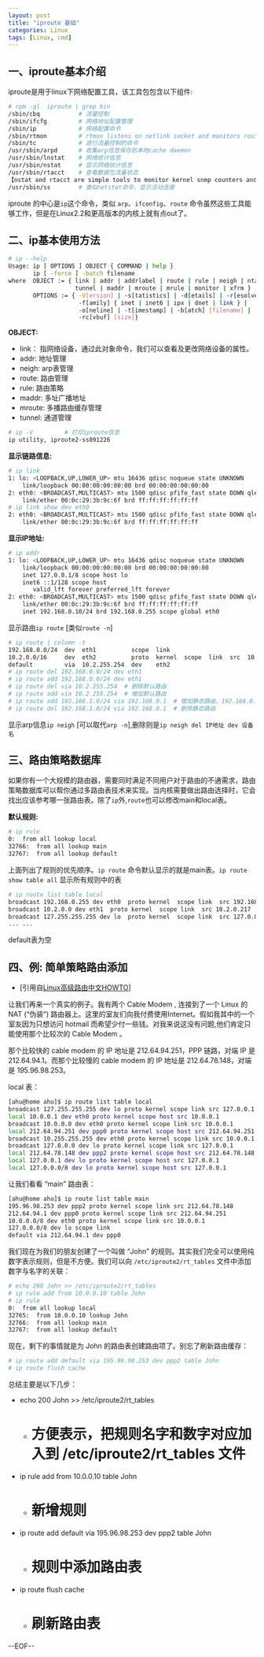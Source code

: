 ```yaml
---
layout: post
title: "iproute 基础"
categories: Linux
tags: [Linux, cmd]
---
```


## 一、iproute基本介绍

iproute是用于linux下网络配置工具，该工具包包含以下组件:

``` bash
# rpm -ql  iproute | grep bin
/sbin/cbq			# 流量控制
/sbin/ifcfg			# 网络地址配置管理
/sbin/ip			# 网络配置命令
/sbin/rtmon			# rtmon listens on netlink socket and monitors routing table changes.
/sbin/tc			# 进行流量控制的命令
/usr/sbin/arpd		# 收集arp信息保存到本地cache daemon
/usr/sbin/lnstat	# 网络统计信息
/usr/sbin/nstat		# 显示网络统计信息
/usr/sbin/rtacct	# 查看数据包流量状态
【nstat and rtacct are simple tools to monitor kernel snmp counters and network interface statistics.】
/usr/sbin/ss		# 类似netstat命令，显示活动连接
```

iproute 的中心是`ip`这个命令，类似 `arp`、`ifconfig`、`route` 命令虽然这些工具能够工作，但是在Linux2.2和更高版本的内核上就有点out了。

## 二、ip基本使用方法

``` bash
# ip --help
Usage: ip [ OPTIONS ] OBJECT { COMMAND | help }
       ip [ -force ] -batch filename
where  OBJECT := { link | addr | addrlabel | route | rule | neigh | ntable |
                   tunnel | maddr | mroute | mrule | monitor | xfrm }
       OPTIONS := { -V[ersion] | -s[tatistics] | -d[etails] | -r[esolve] |
                    -f[amily] { inet | inet6 | ipx | dnet | link } |
                    -o[neline] | -t[imestamp] | -b[atch] [filename] |
                    -rc[vbuf] [size]}
```

__OBJECT:__

* link：    指网络设备，通过此对象命令，我们可以查看及更改网络设备的属性。
* addr:     地址管理
* neigh:    arp表管理
* route:    路由管理
* rule:     路由策略
* maddr:    多址广播地址
* mroute:   多播路由缓存管理
* tunnel:   通道管理

``` bash
# ip -V 		# 打印iproute信息
ip utility, iproute2-ss091226
```

__显示链路信息:__

``` bash
# ip link
1: lo: <LOOPBACK,UP,LOWER_UP> mtu 16436 qdisc noqueue state UNKNOWN 
    link/loopback 00:00:00:00:00:00 brd 00:00:00:00:00:00
2: eth0: <BROADCAST,MULTICAST> mtu 1500 qdisc pfifo_fast state DOWN qlen 1000
    link/ether 00:0c:29:3b:9c:6f brd ff:ff:ff:ff:ff:ff 
# ip link show dev eth0
2: eth0: <BROADCAST,MULTICAST> mtu 1500 qdisc pfifo_fast state DOWN qlen 1000
    link/ether 00:0c:29:3b:9c:6f brd ff:ff:ff:ff:ff:ff
``` 

__显示IP地址:__

``` bash
# ip addr
1: lo: <LOOPBACK,UP,LOWER_UP> mtu 16436 qdisc noqueue state UNKNOWN 
    link/loopback 00:00:00:00:00:00 brd 00:00:00:00:00:00
    inet 127.0.0.1/8 scope host lo
    inet6 ::1/128 scope host 
       valid_lft forever preferred_lft forever
2: eth0: <BROADCAST,MULTICAST> mtu 1500 qdisc pfifo_fast state DOWN qlen 1000
    link/ether 00:0c:29:3b:9c:6f brd ff:ff:ff:ff:ff:ff
    inet 192.168.0.10/24 brd 192.168.0.255 scope global eth0
```

显示路由`ip route` [类似`route -n`]

``` bash
# ip route | column -t
192.168.0.0/24  dev  eth1          scope  link
10.2.0.0/16     dev  eth2          proto  kernel  scope  link  src  10.2.0.111
default         via  10.2.255.254  dev    eth2
# ip route del 192.168.0.0/24 dev eth1
# ip route add 192.168.0.0/24 dev eth1
# ip route del via 10.2.255.254  # 删除默认路由
# ip route add via 10.2.255.254  # 增加默认路由
# ip route add 192.168.1.0/24 via 192.168.0.1  # 增加静态路由，192.168.0.1为下一跳地址
# ip route del 192.168.1.0/24 via 192.168.0.1  # 删除静态路由
```

显示arp信息`ip neigh` [可以取代`arp -n`],删除则是`ip neigh del IP地址 dev 设备名`

## 三、路由策略数据库

如果你有一个大规模的路由器，需要同时满足不同用户对于路由的不通需求，路由策略数据库可以帮你通过多路由表技术来实现。当内核需要做出路由选择时，它会找出应该参考哪一张路由表。除了`ip`外,`route`也可以修改main和local表。

__默认规则:__

``` bash
# ip rule
0:	from all lookup local 
32766:	from all lookup main 
32767:	from all lookup default
```

上面列出了规则的优先顺序。`ip route` 命令默认显示的就是main表。`ip route show table all` 显示所有规则中的表

``` bash
# ip route list table local
broadcast 192.168.0.255 dev eth0  proto kernel  scope link  src 192.168.0.10 
broadcast 10.2.0.0 dev eth1  proto kernel  scope link  src 10.2.0.217 
broadcast 127.255.255.255 dev lo  proto kernel  scope link  src 127.0.0.1
... ...
```

default表为空

## 四、例: 简单策略路由添加

* [引用自[Linux高级路由中文HOWTO](https://www.google.com.hk/url?sa=t&rct=j&q=&esrc=s&source=web&cd=2&cad=rja&ved=0CDkQFjAB&url=%68%74%74%70%3a%2f%2f%77%77%77%2e%6c%61%72%74%63%2e%6f%72%67%2f%4c%41%52%54%43%2d%7a%68%5f%43%4e%2e%47%42%32%33%31%32%2e%70%64%66&ei=4XeuUc3RPIG1lQW1voGwAg&usg=AFQjCNEI4pFvc81u0hYutCtbC4mEoh44qA&sig2=Txgnxnm1LMqWL87RKUsWDQ)]

让我们再来一个真实的例子。我有两个 Cable Modem , 连接到了一个 Linux 的 NAT (“伪装”) 路由器上。这里的室友们向我付费使用Internet。假如我其中的一个室友因为只想访问 hotmail 而希望少付一些钱。对我来说这没有问题,他们肯定只能使用那个比较次的 Cable Modem 。

那个比较快的 cable modem 的 IP 地址是 212.64.94.251，PPP 链路，对端 IP 是212.64.94.1。而那个比较慢的 cable modem 的 IP 地址是 212.64.78.148，对端是 195.96.98.253。

local 表：

``` bash
[ahu@home ahu]$ ip route list table local
broadcast 127.255.255.255 dev lo proto kernel scope link src 127.0.0.1
local 10.0.0.1 dev eth0 proto kernel scope host src 10.0.0.1
broadcast 10.0.0.0 dev eth0 proto kernel scope link src 10.0.0.1
local 212.64.94.251 dev ppp0 proto kernel scope host src 212.64.94.251
broadcast 10.255.255.255 dev eth0 proto kernel scope link src 10.0.0.1
broadcast 127.0.0.0 dev lo proto kernel scope link src 127.0.0.1
local 212.64.78.148 dev ppp2 proto kernel scope host src 212.64.78.148
local 127.0.0.1 dev lo proto kernel scope host src 127.0.0.1
local 127.0.0.0/8 dev lo proto kernel scope host src 127.0.0.1
```

让我们看看 “main” 路由表：

``` bash
[ahu@home ahu]$ ip route list table main
195.96.98.253 dev ppp2 proto kernel scope link src 212.64.78.148
212.64.94.1 dev ppp0 proto kernel scope link src 212.64.94.251
10.0.0.0/8 dev eth0 proto kernel scope link src 10.0.0.1
127.0.0.0/8 dev lo scope link
default via 212.64.94.1 dev ppp0
```

我们现在为我们的朋友创建了一个叫做 “John” 的规则。其实我们完全可以使用纯数字表示规则，但是不方便。我们可以向 `/etc/iproute2/rt_tables` 文件中添加数字与名字的关联：

``` bash
# echo 200 John >> /etc/iproute2/rt_tables
# ip rule add from 10.0.0.10 table John
# ip rule
0:	from all lookup local 
32765:  from 10.0.0.10 lookup John
32766:	from all lookup main 
32767:	from all lookup default
```

现在，剩下的事情就是为 John 的路由表创建路由项了。别忘了刷新路由缓存：

``` bash
# ip route add default via 195.96.98.253 dev ppp2 table John
# ip route flush cache
```

总结主要是以下几步：

* echo 200 John >> /etc/iproute2/rt_tables  
    * # 方便表示，把规则名字和数字对应加入到 /etc/iproute2/rt_tables 文件
* ip rule add from 10.0.0.10 table John     
    * # 新增规则
* ip route add default via 195.96.98.253 dev ppp2 table John 
    * # 规则中添加路由表
* ip route flush cache
    * # 刷新路由表

--EOF--
